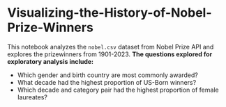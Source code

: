 # Visualizing-the-History-of-Nobel-Prize-Winners
This notebook analyzes the `nobel.csv` dataset from Nobel Prize API and explores the prizewinners from 1901-2023. 
__The questions explored for exploratory analysis include:__
- Which gender and birth country are most commonly awarded?
- What decade had the highest proportion of US-Born winners? 
- Which decade and category pair had the highest proportion of female laureates?


